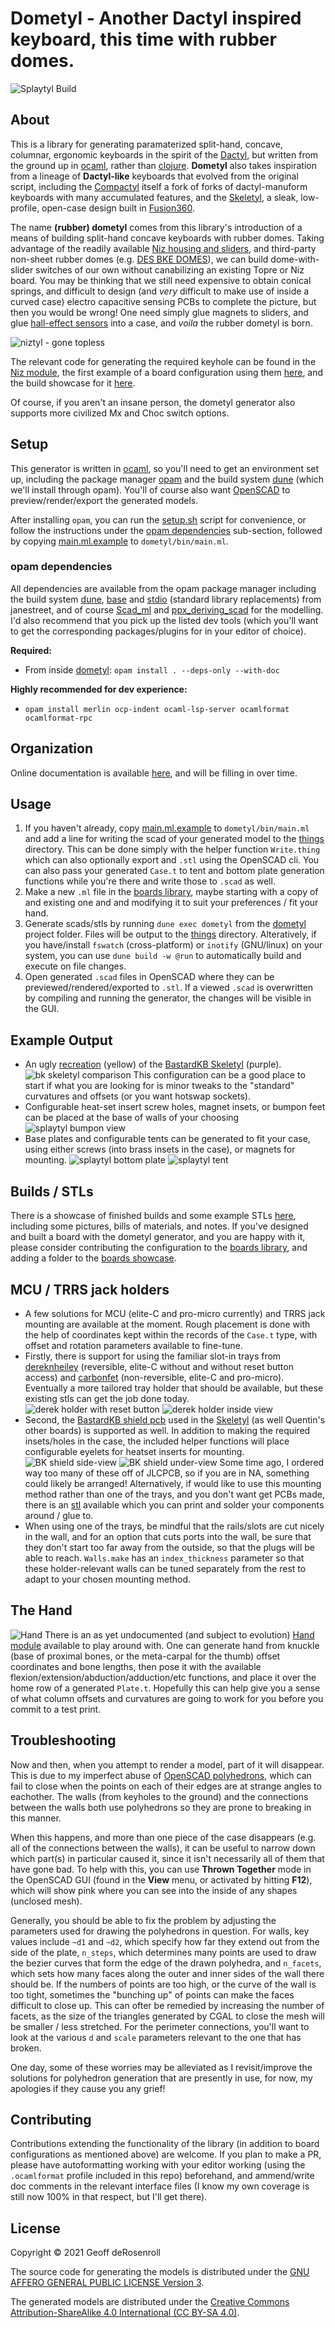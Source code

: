 # Dometyl - Another Dactyl inspired keyboard, this time with rubber domes.
![Splaytyl Build](things/boards/splaytyl/images/splaytyl_both.jpeg)

## About
This is a library for generating paramaterized split-hand, concave, columnar,
ergonomic keyboards in the spirit of the
[Dactyl](https://github.com/adereth/dactyl-keyboard), but written from the
ground up in [ocaml](https://ocaml.org/), rather than
[clojure](https://clojure.org). **Dometyl** also takes inspiration from a
lineage of **Dactyl-like** keyboards that evolved from the original script,
including the [Compactyl](https://github.com/dereknheiley/dactyl-manuform-tight)
itself a fork of forks of dactyl-manuform keyboards with many accumulated
features, and the [Skeletyl](https://github.com/Bastardkb/Skeletyl), a sleak,
low-profile, open-case design built in
[Fusion360](https://www.autodesk.ca/en/products/fusion-360/overview).

The name **(rubber) dometyl** comes from this library's introduction of a means
of building split-hand concave keyboards with rubber domes. Taking advantage of
the readily available [Niz housing and
sliders](https://www.nizkeyboard.com/products/2019-new-niz-ec-switch), and
third-party non-sheet rubber domes (e.g. [DES BKE
DOMES](https://www.apexkeyboards.ca/products/des-domes-bke-tactile)), we can
build dome-with-slider switches of our own without canabilizing an existing
Topre or Niz board. You may be thinking that we still need expensive to obtain
conical springs, and difficult to design (and *very* difficult to make use of
inside a curved case) electro capacitive sensing PCBs to complete the picture,
but then you would be wrong! One need simply glue magnets to sliders, and glue
[hall-effect sensors](https://www.diodes.com/assets/Datasheets/AH3572.pdf) into
a case, and *voila* the rubber dometyl is born.

![niztyl - gone topless](things/boards/niztyl/images/topless.jpg)

The relevant code for generating the required keyhole can be found in the [Niz
module](dometyl/lib/generator/niz.ml), the first example of a board
configuration using them [here](dometyl/lib/boards/niztyl.ml), and the build
showcase for it [here](things/boards/niztyl).

Of course, if you aren't an insane person, the dometyl generator also supports
more civilized Mx and Choc switch options.

## Setup
This generator is written in [ocaml](https://ocaml.org/), so you'll need to get
an environment set up, including the package manager
[opam](https://opam.ocaml.org/) and the build system
[dune](https://github.com/ocaml/dune) (which we'll install through opam). You'll
of course also want [OpenSCAD](https://openscad.org/) to preview/render/export
the generated models.

After installing `opam`, you can run the [setup.sh](setup.sh) script for
convenience, or follow the instructions under the [opam
dependencies](#opam-dependencies) sub-section, followed by copying
[main.ml.example](dometyl/bin/main.ml.example) to `dometyl/bin/main.ml`.

### opam dependencies
All dependencies are available from the opam package manager including the build
system [dune](https://github.com/ocaml/dune),
[base](https://github.com/janestreet/base) and
[stdio](https://github.com/janestreet/stdio) (standard library replacements)
from janestreet, and of course
[Scad_ml](https://github.com/namachan10777/scad-ml) and
[ppx_deriving_scad](https://github.com/geoffder/ppx_deriving_scad) for the
modelling. I'd also recommend that you pick up the listed dev tools (which
you'll want to get the corresponding packages/plugins for in your editor of
choice).

**Required:**
* From inside [dometyl](dometyl): `opam install . --deps-only --with-doc`

**Highly recommended for dev experience:**
* `opam install merlin ocp-indent ocaml-lsp-server ocamlformat ocamlformat-rpc`

## Organization
Online documentation is available
[here](https://geoffder.github.io/dometyl-keyboard/dometyl/Dometyl/index.html), and will
be filling in over time.

## Usage
1. If you haven't already, copy [main.ml.example](dometyl/bin/main.ml.example)
   to `dometyl/bin/main.ml` and add a line for writing the scad of your
   generated model to the [things](dometyl/things) directory. This can be done
   simply with the helper function `Write.thing` which can also optionally
   export and `.stl` using the OpenSCAD cli. You can also pass your generated
   `Case.t` to tent and bottom plate generation functions while you're there and
   write those to `.scad` as well.
2. Make a new `.ml` file in the [boards library](dometyl/lib/boards), maybe
   starting with a copy of and existing one and and modifying it to suit your
   preferences / fit your hand.
3. Generate scads/stls by running `dune exec dometyl` from the [dometyl](dometyl)
   project folder. Files will be output to the [things](things) directory.
   Alteratively, if you have/install `fswatch` (cross-platform) or `inotify`
   (GNU/linux) on your system, you can use `dune build -w @run` to automatically
   build and execute on file changes.
4. Open generated `.scad` files in OpenSCAD where they can be
   previewed/rendered/exported to `.stl`. If a viewed `.scad` is overwritten by
   compiling and running the generator, the changes will be visible in the GUI.

## Example Output
* An ugly [recreation](dometyl/lib/boards/skeletyl.ml) (yellow) of the
  [BastardKB Skeletyl](https://github.com/Bastardkb/Skeletyl) (purple).
  ![bk skeletyl comparison](images/bk_skeletyl_mimic.png)
  This configuration can be a good place to start if what you are looking for is
  minor tweaks to the "standard" curvatures and offsets (or you want hotswap
  sockets).
* Configurable heat-set insert screw holes, magnet insets, or bumpon feet can be
  placed at the base of walls of your choosing ![splaytyl bumpon
  view](images/splaytyl_bumpon.png)
* Base plates and configurable tents can be generated to fit your case, using
  either screws (into brass insets in the case), or magnets for mounting.
  ![splaytyl bottom plate](images/splaytyl_bottom_plate.png)
  ![splaytyl tent](images/splaytyl_tent.png)

## Builds / STLs
There is a showcase of finished builds and some example STLs [here](things/boards), including some
pictures, bills of materials, and notes. If you've designed and built a board
with the dometyl generator, and you are happy with it, please consider contributing the
configuration to the [boards library](dometyl/lib/boards), and adding a folder
to the [boards showcase](things/boards).

## MCU / TRRS jack holders
* A few solutions for MCU (elite-C and pro-micro currently) and TRRS jack
  mounting are available at the moment. Rough placement is done with the help of
  coordinates kept within the records of the `Case.t` type, with offset and
  rotation parameters available to fine-tune.
* Firstly, there is support for using the familiar slot-in trays from
  [dereknheiley](https://github.com/dereknheiley/dactyl-manuform-tight)
  (reversible, elite-C without and without reset button access) and
  [carbonfet](https://github.com/carbonfet/dactyl-manuform) (non-reversible,
  elite-C and pro-micro). Eventually a more tailored tray holder that should be
  available, but these existing stls can get the job done today.
  ![derek holder with reset button](images/deractyl_elite_w_reset_button.png)
  ![derek holder inside view](images/deractyl_elite-c_underside.png)
* Second, the [BastardKB shield
  pcb](https://github.com/Bastardkb/Elite-C-holder) used in the
  [Skeletyl](https://github.com/Bastardkb/Skeletyl) (as well Quentin's other
  boards) is supported as well. In addition to making the required insets/holes
  in the case, the included helper functions will place configurable eyelets for
  heatset inserts for mounting. ![BK shield
  side-view](images/bk_shield_demo_side_view.png) ![BK shield
  under-view](images/bk_shield_demo_under_view.png)
  Some time ago, I ordered way too many of these off of JLCPCB, so if you are in
  NA, something could likely be arranged! Alternatively, if would like to use
  this mounting method rather than one of the trays, and you don't want get PCBs
  made, there is an [stl](things/holders/bastardkb/printable_shield_right.stl)
  available which you can print and solder your components around / glue to.
* When using one of the trays, be mindful that the rails/slots are cut nicely in
  the wall, and for an option that cuts ports into the wall, be sure that they
  don't start too far away from the outside, so that the plugs will be able to
  reach. `Walls.make` has an `index_thickness` parameter so that these
  holder-relevant walls can be tuned separately from the rest to adapt to your
  chosen mounting method.

## The Hand
![Hand](images/hand_example.png)
There is an as yet undocumented (and subject to evolution) [Hand
module](dometyl/lib/generator/hand.ml) available to play around with. One can
generate hand from knuckle (base of proximal bones, or the meta-carpal for the
thumb) offset coordinates and bone lengths, then pose it with the available
flexion/extension/abduction/adduction/etc functions, and place it over the home
row of a generated `Plate.t`. Hopefully this can help give you a sense of what
column offsets and curvatures are going to work for you before you commit to a
test print.

## Troubleshooting
Now and then, when you attempt to render a model, part of it will disappear.
This is due to my imperfect abuse of
[OpenSCAD
polyhedrons](https://en.m.wikibooks.org/wiki/OpenSCAD_User_Manual/Primitive_Solids#polyhedron),
which can fail to close when the points on each of their edges are at strange
angles to eachother. The walls (from keyholes to the ground) and the
connections between the walls both use polyhedrons so they are prone to breaking
in this manner.

When this happens, and more than one piece of the case disappears (e.g. all of the
connections between the walls), it can be useful to narrow down which part(s) in
particular caused it, since it isn't necessarily all of them that have gone bad.
To help with this, you can use **Thrown Together** mode in the OpenSCAD GUI
(found in the **View** menu, or activated by hitting **F12**), which will show
pink where you can see into the inside of any shapes (unclosed mesh).

Generally, you should be able to fix the problem by adjusting the parameters
used for drawing the polyhedrons in question. For walls, key values include
`~d1` and `~d2`, which specify how far they extend out from the side of the
plate, `n_steps`, which determines many points are used to draw the bezier
curves that form the edge of the drawn polyhedra, and `n_facets`, which sets how
many faces along the outer and inner sides of the wall there should be. If the
numbers of points are too high, or the curve of the wall is too tight, sometimes
the "bunching up" of points can make the faces difficult to close up. This can
ofter be remedied by increasing the number of facets, as the size of the
triangles generated by CGAL to close the mesh will be smaller / less stretched.
For the perimeter connections, you'll want to look at the various `d` and
`scale` parameters relevant to the one that has broken.

One day, some of these worries may be alleviated as I revisit/improve the
solutions for polyhedron generation that are presently in use, for now, my
apologies if they cause you any grief!

## Contributing
Contributions extending the functionality of the library (in addition to board
configurations as mentioned above) are welcome. If you plan to make a PR, please
have autoformatting working with your editor working (using the `.ocamlformat`
profile included in this repo) beforehand, and ammend/write doc comments in the
relevant interface files (I know my own coverage is still now 100% in that
respect, but I'll get there).

## License
Copyright © 2021 Geoff deRosenroll

The source code for generating the models is distributed under the [GNU AFFERO
GENERAL PUBLIC LICENSE Version 3](LICENSE.md).

The generated models are distributed under the [Creative Commons
Attribution-ShareAlike 4.0 International (CC BY-SA 4.0)](LICENSE-models.md).
